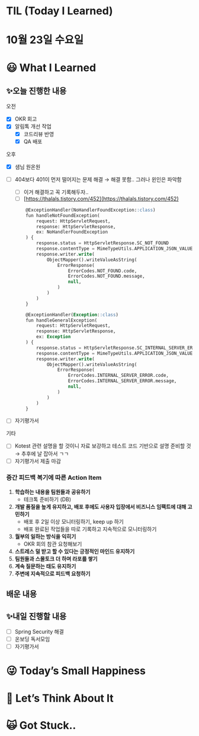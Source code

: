 # TIL (Today I Learned)

# 10월 23일 수요일

# 😃 What I Learned

## ✨오늘 진행한 내용

오전

- [x]  OKR 회고
- [x]  알림톡 개선 작업
    - [x]  코드리뷰 반영
    - [x]  QA 배포

오후

- [x]  샘님 원온원
- [ ]  404보다 401이 먼저 떨어지는 문제 해결 → 해결 못함.. 그러나 윈인은 파악함
    - [ ]  이거 해결하고 꼭 기록해두자..
    - [ ]  [https://thalals.tistory.com/452](https://thalals.tistory.com/452)
    
    ```sql
        @ExceptionHandler(NoHandlerFoundException::class)
        fun handleNotFoundException(
            request: HttpServletRequest,
            response: HttpServletResponse,
            ex: NoHandlerFoundException
        ) {
            response.status = HttpServletResponse.SC_NOT_FOUND
            response.contentType = MimeTypeUtils.APPLICATION_JSON_VALUE
            response.writer.write(
                ObjectMapper().writeValueAsString(
                    ErrorResponse(
                        ErrorCodes.NOT_FOUND.code,
                        ErrorCodes.NOT_FOUND.message,
                        null,
                    )
                )
            )
        }
    
        @ExceptionHandler(Exception::class)
        fun handleGeneralException(
            request: HttpServletRequest,
            response: HttpServletResponse,
            ex: Exception
        ) {
            response.status = HttpServletResponse.SC_INTERNAL_SERVER_ERROR
            response.contentType = MimeTypeUtils.APPLICATION_JSON_VALUE
            response.writer.write(
                ObjectMapper().writeValueAsString(
                    ErrorResponse(
                        ErrorCodes.INTERNAL_SERVER_ERROR.code,
                        ErrorCodes.INTERNAL_SERVER_ERROR.message,
                        null,
                    )
                )
            )
        }
    ```
    
- [ ]  자기평가서

기타

- [ ]  Kotest 관련 설명을 할 것이니 자료 보강하고 테스트 코드 기반으로 설명 준비할 것 → 추후에 날 잡아서 ㄱㄱ
- [ ]  자기평가서 제출 마감

### 중간 피드백 복기에 따른 Action Item

1. **학습하는 내용을 팀원들과 공유하기**
    - 테크톡 준비하기 (DB)
2. **개발 품질을 높게 유지하고, 배포 후에도 사용자 입장에서 비즈니스 임팩트에 대해 고민하기**
    - 배포 후 2일 이상 모니터링하기, keep up 하기
    - 배포 완료된 작업들을 따로 기록하고 지속적으로 모니터링하기
3. **월부의 일하는 방식을 익히기**
    - OKR 회의 참관 요청해보기
4. **스트레스 덜 받고 할 수 있다는 긍정적인 마인드 유지하기**
5. **팀원들과 스몰토크 더 하며 라포를 쌓기**
6. **계속 질문하는 태도 유지하기**
7. **주변에 지속적으로 피드백 요청하기**

## 배운 내용

## ✨내일 진행할 내용

- [ ]  Spring Security 해결
- [ ]  온보딩 독서모임
- [ ]  자기평가서

# 😜 Today’s Small Happiness

# 🧐 Let’s Think About It

# 🙀 Got Stuck..